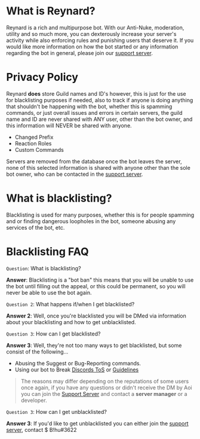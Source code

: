 # What is Reynard?
Reynard is a rich and multipurpose bot. With our Anti-Nuke, moderation, utility and so much more, you can dexterously
increase your server's activity while also enforcing rules and punishing users that deserve it. If you would like more information on how the bot started or any information regarding the bot in general, please join our [support server](https://discord.gg/yrvnwu557g).

# Privacy Policy
Reynard **does** store Guild names and ID's however, this is just for the use for blacklisting purposes if needed, also to track if anyone is doing anything that shouldn't be happening with the bot, whether this is spamming commands, or just overall issues and errors in certain servers, the guild name and ID are never shared with ANY user, other than the bot owner, and this information will NEVER be shared with anyone.
- Changed Prefix
- Reaction Roles
- Custom Commands

Servers are removed from the database once the bot leaves the server, none of this selected information is shared with anyone other than the sole bot owner, who can be contacted in the [support server](https://discord.gg/yrvnwu557g).

# What is blacklisting?
Blacklisting is used for many purposes, whether this is for people spamming and or finding dangerous loopholes in the bot, someone abusing any services of the bot, etc.

# Blacklisting FAQ
`Question`: What is blacklisting? 

**Answer**: Blacklisting is a "bot ban" this means that you will be unable to use the bot until filling out the appeal, or this could be permanent, so you will never be able to use the bot again.

`Question 2`: What happens if/when I get blacklisted?

**Answer 2**: Well, once you're blacklisted you will be DMed via information about your blacklisting and how to get unblacklisted.

`Question 3`: How can I get blacklisted?

**Answer 3**: Well, they're not too many ways to get blacklisted, but some consist of the following...
- Abusing the Suggest or Bug-Reporting commands.
- Using our bot to Break [Discords ToS](https://discord.com/terms) or [Guidelines](https://discord.com/guidelines)
 > The reasons may differ depending on the reputations of some users once again, if you have any questions or didn't receive the DM by Aoi you can join the [Support Server](https://discord.gg/yrvnwu557g) and contact a **server manager** or a developer.
 
`Question 3`: How can I get unblacklisted?

**Answer 3**: If you'd like to get unblacklisted you can either join the [support server](https://discord.gg/yrvnwu557g), contact $ B!hu#3622
